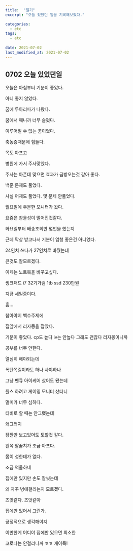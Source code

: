 ```yaml
---
title:  "일기"
excerpt: "오늘 있었던 일을 기록해보았다."

categories:
  - etc
tags:
  - etc
 
date: 2021-07-02
last_modified_at: 2021-07-02
---
```

## 0702 오늘 있었던일 

오늘은 아침부터 기분이 좋았다.

아니 좋지 않았다.

꿈에 두아리파가 나왔다. 

꿈에서 깨니까 너무 슬펐다. 

이루어질 수 없는 꿈이었다.

축농증때문에 힘들다.

목도 아프고 

병원에 가서 주사맞았다.

주사는 아픈데 맞으면 효과가 금방오는것 같아 좋다.

백준 문제도 풀었다. 

사실 어제도 풀었다. 몇 문제 안풀었다.

월요일에 주문한 모니터가 왔다.

요즘은 참을성이 떨어진것같다.

화요일부터 배송조회만 몇번을 했는지

근데 막상 받고나서 기분이 엄청 좋은건 아니었다.

24인치 쓰다가 27인치로 바꿨는데 

큰것도 잘모르겠다. 

이제는 노트북을 바꾸고싶다. 

씽크패드 i7 32기가램 1tb ssd 230만원 

지금 세일중이다.

흠...

참아야지 백수주제에 

집앞에서 리자몽을 잡았다.

기분이 좋았다. cp도 높다 iv는 안높다 그래도 괜찮다 리자몽이니까

공부를 너무 안한다.

열심히 해야되는데 

폭탄목걸이라도 하나 사야하나

그냥 벤큐 아이케어 샀어도 됐는데

플스 하려고 게이밍 모니터 샀더니

멀미가 너무 심하다.

티비로 할 때는 안그랬는데

왜그러지

잠깐만 보고있어도 토할것 같다. 

왼쪽 팔꿈치가 조금 아프다.

몸이 성한데가 없다.

조금 억울하네 

집에만 있지만 손도 잘씻는데

왜 자꾸 병에걸리는지 모르겠다.

즈앗같다. 즈앗같아

집에만 있어서 그런가.

긍정적으로 생각해야지

이만한게 어디야 집에만 있으면 최소한

코로나는 안걸리니까 ㅎㅎ 개이득!

